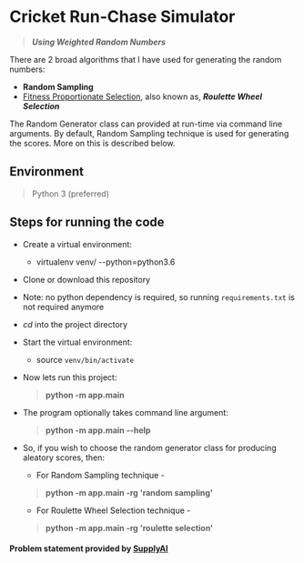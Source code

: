 # Cricket Run-Chase Simulator

> _**Using Weighted Random Numbers**_

There are 2 broad algorithms that I have used for generating the random numbers:
   
* **Random Sampling**
* [Fitness Proportionate Selection](https://en.wikipedia.org/wiki/Fitness_proportionate_selection), also known as, _**Roulette Wheel Selection**_


The Random Generator class can provided at run-time via command line arguments. By default, Random Sampling technique is used for generating the scores. More on this is described below.

## Environment
> Python 3 (preferred)


## Steps for running the code
* Create a virtual environment:
    * virtualenv venv/ --python=python3.6

* Clone or download this repository

* Note: no python dependency is required, so running `requirements.txt` is not required anymore

* _cd_ into the project directory

* Start the virtual environment:
    * source `venv/bin/activate`

* Now lets run this project:
    > __python -m app.main__

* The program optionally takes command line argument: 
    >  __python -m app.main --help__
    
* So, if you wish to choose the random generator class for producing aleatory scores, then:

    * For Random Sampling technique -
    > __python -m app.main -rg 'random sampling'__
    
    * For Roulette Wheel Selection technique -
    > __python -m app.main -rg 'roulette selection'__
    



#### Problem statement provided by [SupplyAI](https://www.supply.ai/)
